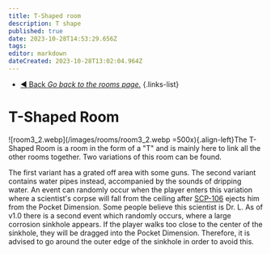```yaml
---
title: T-Shaped room
description: T shape
published: true
date: 2023-10-28T14:53:29.656Z
tags: 
editor: markdown
dateCreated: 2023-10-28T13:02:04.964Z
---
```


- [:arrow_backward: Back *Go back to the rooms page.*](/en/game/rooms#zones)
{.links-list}
# T-Shaped Room
![room3_2.webp](/images/rooms/room3_2.webp =500x){.align-left}The T-Shaped Room is a room in the form of a "T" and is mainly here to link all the other rooms together. Two variations of this room can be found.

The first variant has a grated off area with some guns. The second variant contains water pipes instead, accompanied by the sounds of dripping water. An event can randomly occur when the player enters this variation where a scientist's corpse will fall from the ceiling after [SCP-106](/en/game/scps/106) ejects him from the Pocket Dimension. Some people believe this scientist is Dr. L. As of v1.0 there is a second event which randomly occurs, where a large corrosion sinkhole appears. If the player walks too close to the center of the sinkhole, they will be dragged into the Pocket Dimension. Therefore, it is advised to go around the outer edge of the sinkhole in order to avoid this.